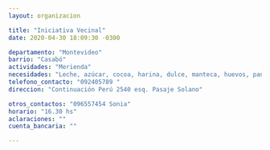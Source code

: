 ```yaml
---
layout: organizacion

title: "Iniciativa Vecinal"
date: 2020-04-30 18:09:30 -0300

departamento: "Montevideo"
barrio: "Casabó"
actividades: "Merienda"
necesidades: "Leche, azúcar, cocoa, harina, dulce, manteca, huevos, pan, galletitas, etc."
telefono_contacto: "092405789 "
direccion: "Continuación Perú 2540 esq. Pasaje Solano"

otros_contactos: "096557454 Sonia"
horario: "16.30 hs"
aclaraciones: ""
cuenta_bancaria: ""

---
```

